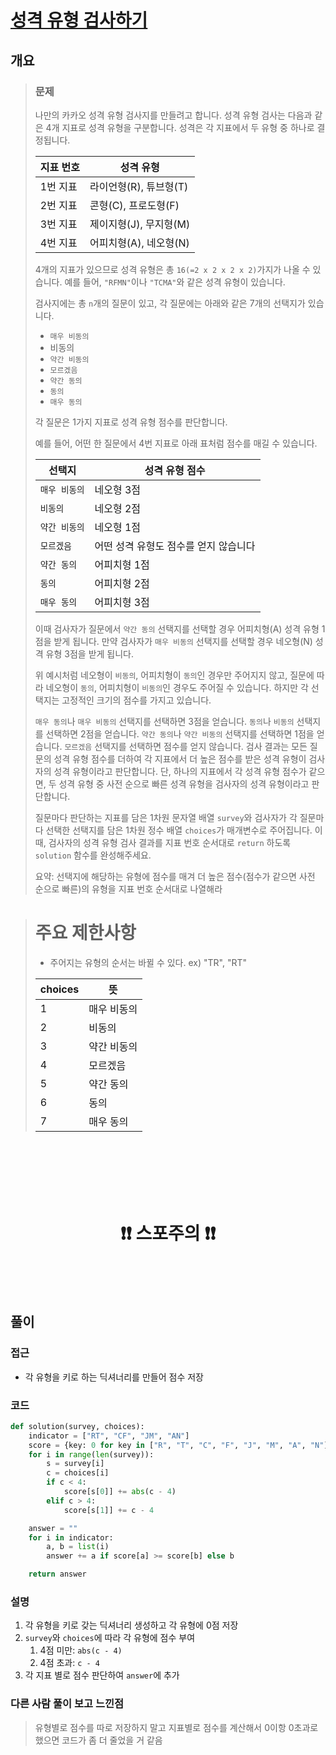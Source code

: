 # [성격 유형 검사하기](https://school.programmers.co.kr/learn/courses/30/lessons/118666`)

## 개요
> ### 문제
> 나만의 카카오 성격 유형 검사지를 만들려고 합니다.
> 성격 유형 검사는 다음과 같은 4개 지표로 성격 유형을 구분합니다. 성격은 각 지표에서 두 유형 중 하나로 결정됩니다.
> 
> | 지표 번호 | 성격 유형              |
> | --------- | ---------------------- |
> | 1번 지표  | 라이언형(R), 튜브형(T) |
> | 2번 지표  | 콘형(C), 프로도형(F)   |
> | 3번 지표  | 제이지형(J), 무지형(M) |
> | 4번 지표  | 어피치형(A), 네오형(N) |
> 
> 4개의 지표가 있으므로 성격 유형은 총 `16(=2 x 2 x 2 x 2)`가지가 나올 수 있습니다. 예를 들어, `"RFMN"`이나 `"TCMA"`와 같은 성격 유형이 있습니다.
> 
> 검사지에는 총 `n`개의 질문이 있고, 각 질문에는 아래와 같은 7개의 선택지가 있습니다.
> 
> - `매우 비동의`
> - 비동의
> - `약간 비동의`
> - `모르겠음`
> - `약간 동의`
> - `동의`
> - `매우 동의`
> 
> 각 질문은 1가지 지표로 성격 유형 점수를 판단합니다.
> 
> 예를 들어, 어떤 한 질문에서 4번 지표로 아래 표처럼 점수를 매길 수 있습니다.
> 
> | 선택지      | 성격 유형 점수                        |
> | ----------- | ------------------------------------- |
> | `매우 비동의` | 네오형 3점                            |
> | `비동의`      | 네오형 2점                            |
> | `약간 비동의` | 네오형 1점                            |
> | `모르겠음`    | 어떤 성격 유형도 점수를 얻지 않습니다 |
> | `약간 동의`   | 어피치형 1점                          |
> | `동의`        | 어피치형 2점                          |
> | `매우 동의`   | 어피치형 3점                          |
> 
> 이때 검사자가 질문에서 `약간 동의` 선택지를 선택할 경우 어피치형(A) 성격 유형 1점을 받게 됩니다. 만약 검사자가 `매우 비동의` 선택지를 선택할 경우 네오형(N) 성격 유형 3점을 받게 됩니다.
> 
> 위 예시처럼 네오형이 `비동의`, 어피치형이 `동의`인 경우만 주어지지 않고, 질문에 따라 네오형이 `동의`, 어피치형이 `비동의`인 경우도 주어질 수 있습니다.
> 하지만 각 선택지는 고정적인 크기의 점수를 가지고 있습니다.
> 
> `매우 동의`나 `매우 비동의` 선택지를 선택하면 3점을 얻습니다.
> `동의`나 `비동의` 선택지를 선택하면 2점을 얻습니다.
> `약간 동의`나 `약간 비동의` 선택지를 선택하면 1점을 얻습니다.
> `모르겠음` 선택지를 선택하면 점수를 얻지 않습니다.
> 검사 결과는 모든 질문의 성격 유형 점수를 더하여 각 지표에서 더 높은 점수를 받은 성격 유형이 검사자의 성격 유형이라고 판단합니다. 단, 하나의 지표에서 각 성격 유형 점수가 같으면, 두 성격 유형 중 사전 순으로 빠른 성격 유형을 검사자의 성격 유형이라고 판단합니다.
> 
> 질문마다 판단하는 지표를 담은 1차원 문자열 배열 `survey`와 검사자가 각 질문마다 선택한 선택지를 담은 1차원 정수 배열 `choices`가 매개변수로 주어집니다. 이때, 검사자의 성격 유형 검사 결과를 지표 번호 순서대로 `return` 하도록 `solution` 함수를 완성해주세요.
>
> 요약: 선택지에 해당하는 유형에 점수를 매겨 더 높은 점수(점수가 같으면 사전 순으로 빠른)의 유형을 지표 번호 순서대로 나열해라

> # 주요 제한사항
> - 주어지는 유형의 순서는 바뀔 수 있다. ex) "TR", "RT"  
> 
> | choices | 뜻          |
> | ------- | ----------- |
> | 1       | 매우 비동의 |
> | 2       | 비동의      |
> | 3       | 약간 비동의 |
> | 4       | 모르겠음    |
> | 5       | 약간 동의   |
> | 6       | 동의        |
> | 7       | 매우 동의   |

<h1 align="center"><br><br><br>❗️❗️ 스포주의 ❗️❗️<br><br><br></h1>

## 풀이
### 접근
- 각 유형을 키로 하는 딕셔너리를 만들어 점수 저장

### 코드
```python
def solution(survey, choices):
    indicator = ["RT", "CF", "JM", "AN"]
    score = {key: 0 for key in ["R", "T", "C", "F", "J", "M", "A", "N"]}
    for i in range(len(survey)):
        s = survey[i]
        c = choices[i]
        if c < 4:
            score[s[0]] += abs(c - 4)
        elif c > 4:
            score[s[1]] += c - 4

    answer = ""
    for i in indicator:
        a, b = list(i)
        answer += a if score[a] >= score[b] else b

    return answer
```

### 설명
1. 각 유형을 키로 갖는 딕셔너리 생성하고 각 유형에 0점 저장
2. `survey`와 `choices`에 따라 각 유형에 점수 부여
   1. 4점 미만: `abs(c - 4)`
   2. 4점 초과: `c - 4`
3. 각 지표 별로 점수 판단하여 `answer`에 추가

### 다른 사람 풀이 보고 느낀점
> 유형별로 점수를 따로 저장하지 말고 지표별로 점수를 계산해서 0이항 0초과로 했으면 코드가 좀 더 줄었을 거 같음
